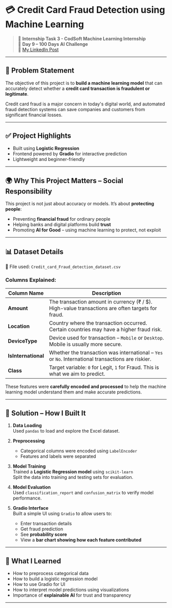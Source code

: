 # 💳 Credit Card Fraud Detection using Machine Learning

> 🎯 **Internship Task 3 - CodSoft Machine Learning Internship**  
> 🧠 **Day 9 – 100 Days AI Challenge**  
> 🔗 [My LinkedIn Post]()

---

## 📝 Problem Statement

The objective of this project is to **build a machine learning model** that can accurately detect whether a **credit card transaction is fraudulent or legitimate**. 

Credit card fraud is a major concern in today's digital world, and automated fraud detection systems can save companies and customers from significant financial losses.

---

## ✅ Project Highlights

- Built using **Logistic Regression**
- Frontend powered by **Gradio** for interactive prediction
- Lightweight and beginner-friendly

---

## 🌍 Why This Project Matters – Social Responsibility

This project is not just about accuracy or models. It’s about **protecting people**:

- Preventing **financial fraud** for ordinary people
- Helping banks and digital platforms build **trust**
- Promoting **AI for Good** – using machine learning to protect, not exploit

---

## 📊 Dataset Details

📁 File used: `Credit_card_Fraud_detection_dataset.csv`

### Columns Explained:

| Column Name       | Description |
|------------------|-------------|
| **Amount**        | The transaction amount in currency (₹ / $). High-value transactions are often targets for fraud. |
| **Location**      | Country where the transaction occurred. Certain countries may have a higher fraud risk. |
| **DeviceType**    | Device used for transaction – `Mobile` or `Desktop`. Mobile is usually more secure. |
| **IsInternational** | Whether the transaction was international – `Yes` or `No`. International transactions are riskier. |
| **Class**         | Target variable: `0` for Legit, `1` for Fraud. This is what we aim to predict.

These features were **carefully encoded and processed** to help the machine learning model understand them and make accurate predictions.

---

## 🧠 Solution – How I Built It

1. **Data Loading**  
   Used `pandas` to load and explore the Excel dataset.

2. **Preprocessing**  
   - Categorical columns were encoded using `LabelEncoder`
   - Features and labels were separated

3. **Model Training**  
   Trained a **Logistic Regression model** using `scikit-learn`  
   Split the data into training and testing sets for evaluation.

4. **Model Evaluation**  
   Used `classification_report` and `confusion_matrix` to verify model performance.

5. **Gradio Interface**  
   Built a simple UI using `Gradio` to allow users to:
   - Enter transaction details
   - Get fraud prediction
   - See **probability score**
   - View a **bar chart showing how each feature contributed**
---

## 🌟 What I Learned

* How to preprocess categorical data
* How to build a logistic regression model
* How to use Gradio for UI
* How to interpret model predictions using visualizations
* Importance of **explainable AI** for trust and transparency

---
